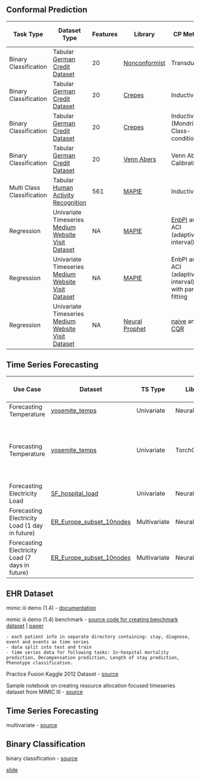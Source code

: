 ## Conformal Prediction

| Task Type | Dataset Type | Features | Library | CP Method | Coverage | Width of Interval/Predicted Set Size | Reproducibility | Comments | Implementation | Original Source |
|-----------|---------------|----------|---------|-----------|----------|--------------------------------------|------------------|----------|----------------|-----------------|
|    Binary Classification       |        Tabular [German Credit Dataset](https://www.openml.org/search?type=data&status=active&sort=runs&id=31)       |       20   |  [Nonconformist](https://github.com/donlnz/nonconformist)    |    Transductive      |    0.89     |   1.23                                   |  Yes                |    NA      |        [notebook](./tabular_classification_binary.ipynb)        |      [source](https://github.com/PacktPublishing/Practical-Guide-to-Applied-Conformal-Prediction/blob/main/Chapter_05_TCP.ipynb)           |
|    Binary Classification       |        Tabular [German Credit Dataset](https://www.openml.org/search?type=data&status=active&sort=runs&id=31)       |       20   |  [Crepes](https://crepes.readthedocs.io/en/latest/crepes_nb_wrap.html)    |    Inductive      |    0.93     |   1.40                                   |  NA                |    NA      |        [notebook](./tabular_classification_binary.ipynb)        |      [source](https://crepes.readthedocs.io/en/latest/crepes_nb_wrap.html)           |
|    Binary Classification       |        Tabular [German Credit Dataset](https://www.openml.org/search?type=data&status=active&sort=runs&id=31)       |       20   |  [Crepes](https://crepes.readthedocs.io/en/latest/crepes_nb_wrap.html)    |    Inductive (Mondrian Class-conditional)     |    0.93     |   1.40                                   |  NA                |    NA      |        [notebook](./tabular_classification_binary.ipynb)        |      [source](https://crepes.readthedocs.io/en/latest/crepes_nb_wrap.html)           |
|    Binary Classification       |        Tabular [German Credit Dataset](https://www.openml.org/search?type=data&status=active&sort=runs&id=31)       |       20   |  [Venn Abers](https://github.com/ip200/venn-abers/tree/main)    |    Venn Abers Calibration     |    NA     |   NA                                   |  NA                |    NA      |        [notebook](./tabular_classification_binary.ipynb)        |     [source-1](https://github.com/ip200/venn-abers/blob/main/src/venn_abers.py), [souce-2](https://www.kaggle.com/code/carlmcbrideellis/classifier-calibration-using-venn-abers)           |
|    Multi Class Classification       |        Tabular [Human Activity Recognition](https://www.openml.org/search?type=data&status=active&id=1478)       |       561   |  [MAPIE](https://mapie.readthedocs.io/en/stable/examples_classification/4-tutorials/plot_main-tutorial-classification.html#sphx-glr-examples-classification-4-tutorials-plot-main-tutorial-classification-py)    |    Inductive      |    1     |   1.26                                   |  NA                |    NA      |        [notebook](./tabular_classification_multi.ipynb)        |  
|    Regression       |       Univariate Timeseries [Medium Website Visit Dataset](https://raw.githubusercontent.com/marcopeix/time-series-analysis/master/data/medium_views_published_holidays.csv)       |       NA   |  [MAPIE](https://mapie.readthedocs.io/en/stable/examples_regression/4-tutorials/plot_ts-tutorial.html)    |    [EnbPI](https://proceedings.mlr.press/v139/xu21h/xu21h.pdf) and ACI (adaptive interval)     |    0.95, 0.94     |   652, 704                                   |  NA                |    NA      |        [notebook](./timeseries_univariate.ipynb)        |     NA         |               |
|    Regression       |       Univariate Timeseries [Medium Website Visit Dataset](https://raw.githubusercontent.com/marcopeix/time-series-analysis/master/data/medium_views_published_holidays.csv)       |       NA   |  [MAPIE](https://mapie.readthedocs.io/en/stable/examples_regression/4-tutorials/plot_ts-tutorial.html)    |    EnbPI and ACI (adaptive interval) with partial fitting    |    0.93, 0.93     |   583, 633                                   |  NA                |    NA      |        [notebook](./timeseries_univariate.ipynb)        |     NA         |               |
|    Regression       |       Univariate Timeseries [Medium Website Visit Dataset](https://raw.githubusercontent.com/marcopeix/time-series-analysis/master/data/medium_views_published_holidays.csv)       |       NA   |  [Neural Prophet](https://neuralprophet.com/how-to-guides/application-examples/energy_hospital_load.html)    |    [naive](https://neuralprophet.com/how-to-guides/feature-guides/uncertainty_quantification.html#Option-1:-Naive-Conformal-Prediction) and [CQR](https://neuralprophet.com/how-to-guides/feature-guides/uncertainty_quantification.html#Option-2:-Conformalized-Quantile-Regression)     |    0.88, 0.9     |   40.63, 118.70                                   |  NA                |    NA      |        [notebook](./timeseries_univariate.ipynb)        |     NA         |               |

## Time Series Forecasting

| Use Case | Dataset | TS Type | Library | Model | CP Method | Efficiency (interval width) | Validity (missclassification error) | Reproducibility | Comments | Implementation | Original Source |
|---|---|---|---|---|---|---|---|---|---|---| ---|
| Forecasting Temperature | [yosemite_temps](https://github.com/ourownstory/neuralprophet-data/blob/main/datasets/yosemite_temps.csv) | Univariate | NeuralProphet | [Autoregressive](https://neuralprophet.com/tutorials/tutorial04.html) | [CQR](https://neuralprophet.com/how-to-guides/feature-guides/uncertainty_quantification.html#Option-2:-Conformalized-Quantile-Regression) | 13.32 | 0.08 | NA |  | [temp-forecasting](https://github.com/fas38/conformal-prediction/blob/main/temperature_forecasting.ipynb) | [source](https://neuralprophet.com/how-to-guides/feature-guides/uncertainty_quantification.html#) |
| Forecasting Temperature | [yosemite_temps](https://github.com/ourownstory/neuralprophet-data/blob/main/datasets/yosemite_temps.csv) | Univariate | TorchCP | MLP | CQR | 28.19 | 0.1 | NA | depending on the training epoch coverage can reach 100 percentage | [temp-forecasting](https://github.com/fas38/conformal-prediction/blob/main/torchcp.ipynb) | [source](https://github.com/ml-stat-Sustech/TorchCP/blob/master/examples/time_series.py) |
| Forecasting Electricity Load | [SF_hospital_load](https://github.com/ourownstory/neuralprophet-data/blob/main/datasets/energy/SF_hospital_load.csv) | Univariate | NeuralProphet | Autoregressive | CQR | 76.19 | 0.02 | Yes |  | [load-forecasting](https://github.com/fas38/conformal-prediction/blob/main/neural_prophet.ipynb) | [source](https://neuralprophet.com/how-to-guides/feature-guides/uncertainty_quantification.html#) |
| Forecasting Electricity Load (1 day in future) | [ER_Europe_subset_10nodes](https://github.com/ourownstory/neuralprophet-data/blob/main/datasets/multivariate/ER_Europe_subset_10nodes.csv) | Multivariate | NeuralProphet | Autoregressive | [Naive](https://neuralprophet.com/how-to-guides/feature-guides/uncertainty_quantification.html#Option-1:-Naive-Conformal-Prediction) | 65.94 | 0.08 | NA |  | [load-forecasting](https://github.com/fas38/conformal-prediction/blob/main/multi_var_energy_load_forecast_single_step.ipynb) | [source](https://neuralprophet.com/how-to-guides/application-examples/energy_tool.html) |
| Forecasting Electricity Load (7 days in future)| [ER_Europe_subset_10nodes](https://github.com/ourownstory/neuralprophet-data/blob/main/datasets/multivariate/ER_Europe_subset_10nodes.csv) | Multivariate | NeuralProphet | Autoregressive | Naive | 483.48 | 0.08 | NA |  | [load-forecasting](https://github.com/fas38/conformal-prediction/blob/main/multi_var_energy_load_forecast_multi_step.ipynb) | [source](https://neuralprophet.com/how-to-guides/application-examples/energy_tool.html) |


## EHR Dataset

mimic iii demo (1.4) - [documentation](https://mimic.mit.edu/docs/iii/demo/)

mimic iii demo (1.4) benchmark - [source code for creating benchmark dataset](https://github.com/yerevann/mimic3-benchmarks) | [paper](https://www.nature.com/articles/s41597-019-0103-9)

    - each patient info in separate directory containing: stay, diagnose, event and events as time series
    - data split into test and train 
    - time series data for following tasks: In-hospital mortality prediction, Decompensation prediction, Length of stay prediction, Phenotype classification.
    
Practice Fusion Kaggle 2012 Dataset - [source](https://github.com/yasminlucero/Kaggle/tree/master)


Sample notebook on creating resource allocation focused timeseries dataset from MIMIC III - [source](./test.ipynb)


## Time Series Forecasting
multivariate - [source](https://github.com/fas38/conformal-prediction/blob/main/ts_multi_var.ipynb)

## Binary Classification
binary classification - [source](./tabular_classification_binary.ipynb)

[slide](./documents/Binary%20Classification%20for%20Tabular%20Data.pptx)